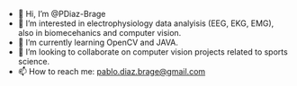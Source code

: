 - 👋 Hi, I’m @PDiaz-Brage
- 👀 I’m interested in electrophysiology data analyisis (EEG, EKG, EMG), also in biomecehanics and computer vision.
- 🌱 I’m currently learning OpenCV and JAVA.
- 💞️ I’m looking to collaborate on computer vision projects related to sports science.
- 📫 How to reach me: pablo.diaz.brage@gmail.com

<!---
PDiaz-Brage/PDiaz-Brage is a ✨ special ✨ repository because its `README.md` (this file) appears on your GitHub profile.
You can click the Preview link to take a look at your changes.
--->

